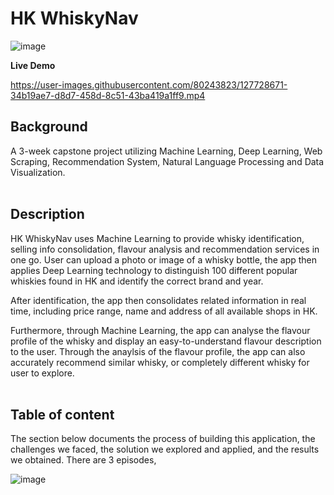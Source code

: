 # HK WhiskyNav
![image](https://user-images.githubusercontent.com/80243823/127515288-aba383da-7a81-40dd-b987-f1453447bfad.png)

**Live Demo**



https://user-images.githubusercontent.com/80243823/127728671-34b19ae7-d8d7-458d-8c51-43ba419a1ff9.mp4



## **Background**
A 3-week capstone project utilizing Machine Learning, Deep Learning, Web Scraping, Recommendation System, Natural Language Processing and Data Visualization.
<br><br />

## **Description**
HK WhiskyNav uses Machine Learning to provide whisky identification, selling info consolidation, flavour analysis and recommendation services in one go.
User can upload a photo or image of a whisky bottle, the app then applies Deep Learning technology to distinguish 100 different popular whiskies found in HK and identify the correct brand and year.

After identification, the app then consolidates related information in real time, including price range, name and address of all available shops in HK.

Furthermore, through Machine Learning, the app can analyse the flavour profile of the whisky and display an easy-to-understand flavour description to the user.
Through the anaylsis of the flavour profile, the app can also accurately recommend similar whisky, or completely different whisky for user to explore.
<br><br />

## **Table of content**
The section below documents the process of building this application, the challenges we faced, the solution we explored and applied, and the results we obtained.
There are 3 episodes,

![image](https://user-images.githubusercontent.com/80243823/127727856-a9e0d0ea-806c-4017-9680-70c5ca806359.png)
<br><br />
